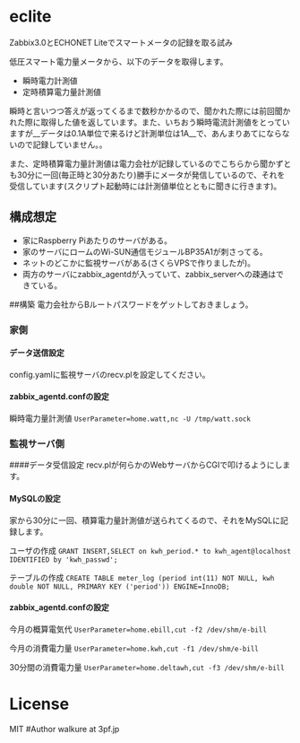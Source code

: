 # eclite
Zabbix3.0とECHONET Liteでスマートメータの記録を取る試み

低圧スマート電力量メータから、以下のデータを取得します。

* 瞬時電力計測値 
* 定時積算電力量計測値

瞬時と言いつつ答えが返ってくるまで数秒かかるので、聞かれた際には前回聞かれた際に取得した値を返しています。また、いちおう瞬時電流計測値をとっていますが__データは0.1A単位で来るけど計測単位は1A__で、あんまりあてにならないので記録していません。。

また、定時積算電力量計測値は電力会社が記録しているのでこちらから聞かずとも30分に一回(毎正時と30分あたり)勝手にメータが発信しているので、それを受信しています(スクリプト起動時には計測値単位とともに聞きに行きます)。

## 構成想定

* 家にRaspberry Piあたりのサーバがある。
* 家のサーバにロームのWi-SUN通信モジュールBP35A1が刺さってる。
* ネットのどこかに監視サーバがある(さくらVPSで作りましたが)。
* 両方のサーバにzabbix_agentdが入っていて、zabbix_serverへの疎通はできている。

##構築
電力会社からBルートパスワードをゲットしておきましょう。
### 家側
#### データ送信設定
config.yamlに監視サーバのrecv.plを設定してください。
#### zabbix_agentd.confの設定
瞬時電力量計測値
`UserParameter=home.watt,nc -U /tmp/watt.sock`
### 監視サーバ側
####データ受信設定
recv.plが何らかのWebサーバからCGIで叩けるようにします。
#### MySQLの設定
家から30分に一回、積算電力量計測値が送られてくるので、それをMySQLに記録します。

ユーザの作成
`GRANT INSERT,SELECT on kwh_period.* to kwh_agent@localhost IDENTIFIED by 'kwh_passwd';`

テーブルの作成
`CREATE TABLE meter_log (period int(11) NOT NULL, kwh double NOT NULL, PRIMARY KEY ('period')) ENGINE=InnoDB;`
#### zabbix_agentd.confの設定
今月の概算電気代
`UserParameter=home.ebill,cut -f2 /dev/shm/e-bill`

今月の消費電力量
`UserParameter=home.kwh,cut -f1 /dev/shm/e-bill`

30分間の消費電力量
`UserParameter=home.deltawh,cut -f3 /dev/shm/e-bill`
# License
MIT
#Author
walkure at 3pf.jp
